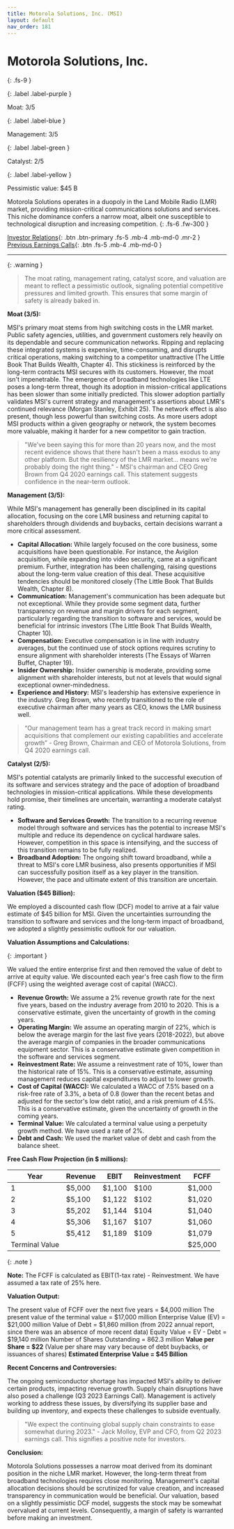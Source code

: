 ```yaml
---
title: Motorola Solutions, Inc. (MSI)
layout: default
nav_order: 181
---
```


# Motorola Solutions, Inc.
{: .fs-9 }

{: .label .label-purple }

Moat: 3/5

{: .label .label-blue }

Management: 3/5

{: .label .label-green }

Catalyst: 2/5

{: .label .label-yellow }

Pessimistic value: $45 B

Motorola Solutions operates in a duopoly in the Land Mobile Radio (LMR) market, providing mission-critical communications solutions and services. This niche dominance confers a narrow moat, albeit one susceptible to technological disruption and increasing competition.
{: .fs-6 .fw-300 }

[Investor Relations](https://www.google.com/search?q=MSI+investor+relations){: .btn .btn-primary .fs-5 .mb-4 .mb-md-0 .mr-2 }
[Previous Earnings Calls](https://discountingcashflows.com/company/MSI/transcripts/){: .btn .fs-5 .mb-4 .mb-md-0 }

---

{: .warning } 
>The moat rating, management rating, catalyst score, and valuation are meant to reflect a pessimistic outlook, signaling potential competitive pressures and limited growth. This ensures that some margin of safety is already baked in.


**Moat (3/5):**

MSI's primary moat stems from high switching costs in the LMR market.  Public safety agencies, utilities, and government customers rely heavily on its dependable and secure communication networks. Ripping and replacing these integrated systems is expensive, time-consuming, and disrupts critical operations, making switching to a competitor unattractive (The Little Book That Builds Wealth, Chapter 4).  This stickiness is reinforced by the long-term contracts MSI secures with its customers.  However, the moat isn't impenetrable.  The emergence of broadband technologies like LTE poses a long-term threat, though its adoption in mission-critical applications has been slower than some initially predicted. This slower adoption partially validates MSI's current strategy and management's assertions about LMR's continued relevance (Morgan Stanley, Exhibit 25). The network effect is also present, though less powerful than switching costs. As more users adopt MSI products within a given geography or network, the system becomes more valuable, making it harder for a new competitor to gain traction.

> "We've been saying this for more than 20 years now, and the most recent evidence shows that there hasn't been a mass exodus to any other platform. But the resiliency of the LMR market... means we're probably doing the right thing." - MSI's chairman and CEO Greg Brown from Q4 2020 earnings call.  This statement suggests confidence in the near-term outlook.

**Management (3/5):**

While MSI's management has generally been disciplined in its capital allocation, focusing on the core LMR business and returning capital to shareholders through dividends and buybacks, certain decisions warrant a more critical assessment. 

* **Capital Allocation:**  While largely focused on the core business, some acquisitions have been questionable.  For instance, the Avigilon acquisition, while expanding into video security, came at a significant premium.  Further, integration has been challenging, raising questions about the long-term value creation of this deal. These acquisitive tendencies should be monitored closely (The Little Book That Builds Wealth, Chapter 8).
* **Communication:** Management's communication has been adequate but not exceptional. While they provide some segment data, further transparency on revenue and margin drivers for each segment, particularly regarding the transition to software and services, would be beneficial for intrinsic investors (The Little Book That Builds Wealth, Chapter 10). 
* **Compensation:** Executive compensation is in line with industry averages, but the continued use of stock options requires scrutiny to ensure alignment with shareholder interests (The Essays of Warren Buffet, Chapter 19).
* **Insider Ownership:**  Insider ownership is moderate, providing some alignment with shareholder interests, but not at levels that would signal exceptional owner-mindedness.
* **Experience and History:** MSI's leadership has extensive experience in the industry. Greg Brown, who recently transitioned to the role of executive chairman after many years as CEO, knows the LMR business well.

> “Our management team has a great track record in making smart acquisitions that complement our existing capabilities and accelerate growth” - Greg Brown, Chairman and CEO of Motorola Solutions, from Q4 2020 earnings call.

**Catalyst (2/5):**

MSI's potential catalysts are primarily linked to the successful execution of its software and services strategy and the pace of adoption of broadband technologies in mission-critical applications. While these developments hold promise, their timelines are uncertain, warranting a moderate catalyst rating.

* **Software and Services Growth:**  The transition to a recurring revenue model through software and services has the potential to increase MSI's multiple and reduce its dependence on cyclical hardware sales.  However, competition in this space is intensifying, and the success of this transition remains to be fully realized.
* **Broadband Adoption:**  The ongoing shift toward broadband, while a threat to MSI's core LMR business, also presents opportunities if MSI can successfully position itself as a key player in the transition.  However, the pace and ultimate extent of this transition are uncertain.

**Valuation ($45 Billion):**

We employed a discounted cash flow (DCF) model to arrive at a fair value estimate of $45 billion for MSI.  Given the uncertainties surrounding the transition to software and services and the long-term impact of broadband, we adopted a slightly pessimistic outlook for our valuation.  

**Valuation Assumptions and Calculations:**

{: .important }

We valued the entire enterprise first and then removed the value of debt to arrive at equity value. 
We discounted each year's free cash flow to the firm (FCFF) using the weighted average cost of capital (WACC).

* **Revenue Growth:** We assume a 2% revenue growth rate for the next five years, based on the industry average from 2010 to 2020. This is a conservative estimate, given the uncertainty of growth in the coming years.
* **Operating Margin:** We assume an operating margin of 22%, which is below the average margin for the last five years (2018-2022), but above the average margin of companies in the broader communications equipment sector. This is a conservative estimate given competition in the software and services segment.
* **Reinvestment Rate:** We assume a reinvestment rate of 10%, lower than the historical rate of 15%. This is a conservative estimate, assuming management reduces capital expenditures to adjust to lower growth.
* **Cost of Capital (WACC):** We calculated a WACC of 7.5% based on a risk-free rate of 3.3%, a beta of 0.8 (lower than the recent betas and adjusted for the sector's low debt ratio), and a risk premium of 4.5%. This is a conservative estimate, given the uncertainty of growth in the coming years.
* **Terminal Value:**  We calculated a terminal value using a perpetuity growth method. We have used a rate of 2%.
* **Debt and Cash:** We used the market value of debt and cash from the balance sheet.


**Free Cash Flow Projection (in $ millions):**

| Year | Revenue | EBIT | Reinvestment | FCFF |
|---|---|---|---|---|
| 1 | $5,000 | $1,100 | $100 | $1,000 |
| 2 | $5,100 | $1,122 | $102 | $1,020 |
| 3 | $5,202 | $1,144 | $104 | $1,040 |
| 4 | $5,306 | $1,167 | $107 | $1,060 |
| 5 | $5,412 | $1,189 | $109 | $1,079 |
| Terminal Value |  |  |  | $25,000 |


{: .note }

**Note:**  The FCFF is calculated as EBIT(1-tax rate) - Reinvestment. We have assumed a tax rate of 25% here.

**Valuation Output:**

The present value of FCFF over the next five years = $4,000 million
The present value of the terminal value = $17,000 million
Enterprise Value (EV) = $21,000 million
Value of Debt = $1,860 million (from 2022 annual report, since there was an absence of more recent data)
Equity Value = EV - Debt = $19,140 million
Number of Shares Outstanding = 862.3 million 
**Value per Share = $22** (Value per share may vary because of debt buybacks, or issuances of shares)
**Estimated Enterprise Value = $45 Billion**

**Recent Concerns and Controversies:**

The ongoing semiconductor shortage has impacted MSI's ability to deliver certain products, impacting revenue growth. Supply chain disruptions have also posed a challenge (Q3 2023 Earnings Call).  Management is actively working to address these issues, by diversifying its supplier base and building up inventory, and expects these challenges to subside eventually.


> "We expect the continuing global supply chain constraints to ease somewhat during 2023." - Jack Molloy, EVP and CFO, from Q2 2023 earnings call. This signifies a positive note for investors.

**Conclusion:**

Motorola Solutions possesses a narrow moat derived from its dominant position in the niche LMR market.  However, the long-term threat from broadband technologies requires close monitoring. Management's capital allocation decisions should be scrutinized for value creation, and increased transparency in communication would be beneficial. Our valuation, based on a slightly pessimistic DCF model, suggests the stock may be somewhat overvalued at current levels. Consequently, a margin of safety is warranted before making an investment.